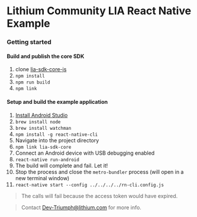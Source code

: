 # Lithium Community LIA React Native Example

### Getting started

#### Build and publish the core SDK

1. clone [lia-sdk-core-js](https://github.com/lithiumtech/lia-sdk-core-js)
1. `npm install`
1. `npm run build`
1. `npm link`

#### Setup and build the example application

1. [Install Android Studio](https://developer.android.com/studio/index.html)
1. `brew install node`
1. `brew install watchman`
1. `npm install -g react-native-cli`
1. Navigate into the project directory
1. `npm link lia-sdk-core`
1. Connect an Android device with USB debugging enabled
1. `react-native run-android`
1. The build will complete and fail. Let it!
1. Stop the process and close the `metro-bundler` process (will open in a new terminal window)
1. `react-native start --config ../../../../rn-cli.config.js`

> The calls will fail because the access token would have expired.

> Contact Dev-Triumph@lithium.com for more info.